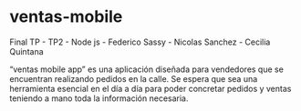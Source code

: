 # ventas-mobile
Final TP - TP2 - Node js - Federico Sassy - Nicolas Sanchez - Cecilia Quintana

“ventas mobile app” es una aplicación diseñada para vendedores que se encuentran realizando pedidos en la calle. Se espera que sea una herramienta esencial en el día a día para poder concretar pedidos y ventas teniendo a mano toda la información necesaria.
